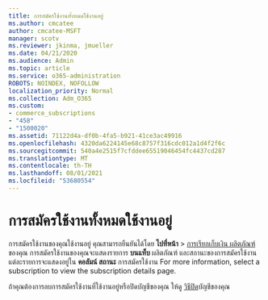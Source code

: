 ```yaml
---
title: การสมัครใช้งานทั้งหมดใช้งานอยู่
ms.author: cmcatee
author: cmcatee-MSFT
manager: scotv
ms.reviewer: jkinma, jmueller
ms.date: 04/21/2020
ms.audience: Admin
ms.topic: article
ms.service: o365-administration
ROBOTS: NOINDEX, NOFOLLOW
localization_priority: Normal
ms.collection: Adm_O365
ms.custom:
- commerce_subscriptions
- "458"
- "1500020"
ms.assetid: 71122d4a-df0b-4fa5-b921-41ce3ac49916
ms.openlocfilehash: 4320da6224145e68c8757f316cdc012a1d4f2f6c
ms.sourcegitcommit: 540a4e2515f7cfddee65519046454fc4437cd287
ms.translationtype: MT
ms.contentlocale: th-TH
ms.lasthandoff: 08/01/2021
ms.locfileid: "53680554"
---
```

# <a name="all-subscriptions-are-active"></a>การสมัครใช้งานทั้งหมดใช้งานอยู่

การสมัครใช้งานของคุณใช้งานอยู่ คุณสามารถยืนยันได้โดย **ไปที่หน้า** \> [การเรียกเก็บเงิน ผลิตภัณฑ์](https://go.microsoft.com/fwlink/p/?linkid=842054) ของคุณ การสมัครใช้งานของคุณจะแสดงรายการ **บนแท็บ** ผลิตภัณฑ์ และสถานะของการสมัครใช้งานแต่ละรายการจะแสดงอยู่ใน **คอลัมน์ สถานะ** การสมัครใช้งาน For more information, select a subscription to view the subscription details page.
  
ถ้าคุณต้องการลบการสมัครใช้งานที่ใช้งานอยู่หรือปิดบัญชีของคุณ ให้ดู [วิธีปิด](https://docs.microsoft.com/microsoft-365/commerce/close-your-account?view=o365-worldwide)บัญชีของคุณ
